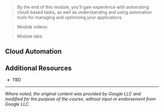 > By the end of this module, you'll gain experience with automating cloud-based tasks, as well as understanding and using automation tools for managing and optimizing your applications.

> Module videos:

> Module labs:

## Cloud Automation

## Additional Resources

* TBD

<hr size="1" />

*Where noted, the original content was provided by Google LLC and modified for the purpose of the course, without input or endorsement from Google LLC*.